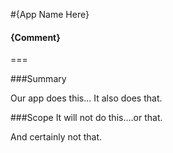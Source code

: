 #{App Name Here}
#### {Comment}
===

###Summary

Our app does this... It also does that.

###Scope
It will not do this….or that.

And certainly not that.

